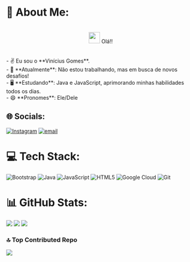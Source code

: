 # 💫 About Me:
<div align="center"><br>  <img src="https://media.giphy.com/media/hvRJCLFzcasrR4ia7z/giphy.gif" width="30px"> Olá!!<br></div><br><br>- ✌️ Eu sou o **Vinícius Gomes**.  <br>- 🧟 **Atualmente**: Não estou trabalhando, mas em busca de novos desafios!  <br>- 🖥️ **Estudando**: Java e JavaScript, aprimorando minhas habilidades todos os dias.  <br>- 😄 **Pronomes**: Ele/Dele  


## 🌐 Socials:
[![Instagram](https://img.shields.io/badge/Instagram-%23E4405F.svg?logo=Instagram&logoColor=white)](https://instagram.com/_vgs.08) [![email](https://img.shields.io/badge/Email-D14836?logo=gmail&logoColor=white)](mailto:v1nie0044@gmail.com) 

# 💻 Tech Stack:
![Bootstrap](https://img.shields.io/badge/bootstrap-%238511FA.svg?style=plastic&logo=bootstrap&logoColor=white) ![Java](https://img.shields.io/badge/java-%23ED8B00.svg?style=plastic&logo=openjdk&logoColor=white) ![JavaScript](https://img.shields.io/badge/javascript-%23323330.svg?style=plastic&logo=javascript&logoColor=%23F7DF1E) ![HTML5](https://img.shields.io/badge/html5-%23E34F26.svg?style=plastic&logo=html5&logoColor=white) ![Google Cloud](https://img.shields.io/badge/GoogleCloud-%234285F4.svg?style=plastic&logo=google-cloud&logoColor=white) ![Git](https://img.shields.io/badge/git-%23F05033.svg?style=plastic&logo=git&logoColor=white)
# 📊 GitHub Stats:
![](https://github-readme-stats.vercel.app/api?username=V1niciusGomes&theme=neon&hide_border=false&include_all_commits=true&count_private=true)
![](https://nirzak-streak-stats.vercel.app/?user=V1niciusGomes&theme=neon&hide_border=false)
![](https://github-readme-stats.vercel.app/api/top-langs/?username=V1niciusGomes&theme=neon&hide_border=false&include_all_commits=true&count_private=true&layout=compact)



### 🔝 Top Contributed Repo
![](https://github-contributor-stats.vercel.app/api?username=V1niciusGomes&limit=5&theme=blue-green&combine_all_yearly_contributions=true)

<!-- Proudly created with GPRM ( https://gprm.itsvg.in ) -->
